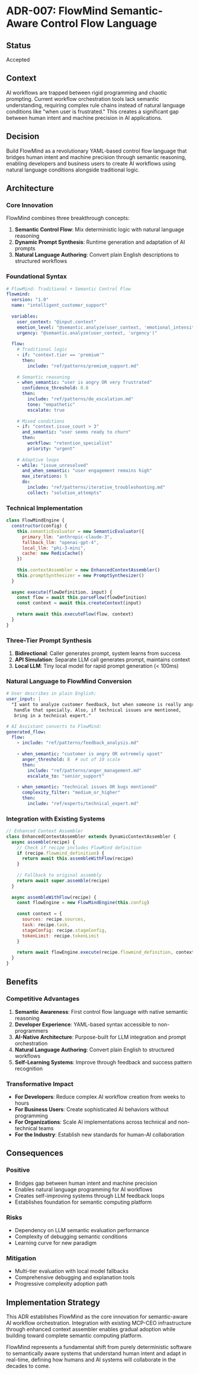 # ADR-007: FlowMind Semantic-Aware Control Flow Language

## Status
Accepted

## Context
AI workflows are trapped between rigid programming and chaotic prompting. Current workflow orchestration tools lack semantic understanding, requiring complex rule chains instead of natural language conditions like "when user is frustrated." This creates a significant gap between human intent and machine precision in AI applications.

## Decision
Build FlowMind as a revolutionary YAML-based control flow language that bridges human intent and machine precision through semantic reasoning, enabling developers and business users to create AI workflows using natural language conditions alongside traditional logic.

## Architecture

### Core Innovation
FlowMind combines three breakthrough concepts:
1. **Semantic Control Flow**: Mix deterministic logic with natural language reasoning
2. **Dynamic Prompt Synthesis**: Runtime generation and adaptation of AI prompts  
3. **Natural Language Authoring**: Convert plain English descriptions to structured workflows

### Foundational Syntax
```yaml
# FlowMind: Traditional + Semantic Control Flow
flowmind:
  version: "1.0"
  name: "intelligent_customer_support"
  
  variables:
    user_context: "@input.context"
    emotion_level: "@semantic.analyze(user_context, 'emotional_intensity')"
    urgency: "@semantic.analyze(user_context, 'urgency')"
    
  flow:
    # Traditional logic
    - if: "context.tier == 'premium'"
      then:
        include: "ref/patterns/premium_support.md"
        
    # Semantic reasoning
    - when_semantic: "user is angry OR very frustrated" 
      confidence_threshold: 0.8
      then:
        include: "ref/patterns/de_escalation.md"
        tone: "empathetic"
        escalate: true
        
    # Mixed conditions
    - if: "context.issue_count > 3"
      and_semantic: "user seems ready to churn"
      then:
        workflow: "retention_specialist"
        priority: "urgent"
        
    # Adaptive loops
    - while: "issue_unresolved"
      and_when_semantic: "user engagement remains high"
      max_iterations: 5
      do:
        include: "ref/patterns/iterative_troubleshooting.md"
        collect: "solution_attempts"
```

### Technical Implementation
```javascript
class FlowMindEngine {
  constructor(config) {
    this.semanticEvaluator = new SemanticEvaluator({
      primary_llm: "anthropic-claude-3",
      fallback_llm: "openai-gpt-4", 
      local_llm: "phi-3-mini",
      cache: new RedisCache()
    })
    
    this.contextAssembler = new EnhancedContextAssembler()
    this.promptSynthesizer = new PromptSynthesizer()
  }
  
  async execute(flowDefinition, input) {
    const flow = await this.parseFlow(flowDefinition)
    const context = await this.createContext(input)
    
    return await this.executeFlow(flow, context)
  }
}
```

### Three-Tier Prompt Synthesis
1. **Bidirectional**: Caller generates prompt, system learns from success
2. **API Simulation**: Separate LLM call generates prompt, maintains context
3. **Local LLM**: Tiny local model for rapid prompt generation (< 100ms)

### Natural Language to FlowMind Conversion
```yaml
# User describes in plain English:
user_input: |
  "I want to analyze customer feedback, but when someone is really angry,
   handle that specially. Also, if technical issues are mentioned, 
   bring in a technical expert."

# AI Assistant converts to FlowMind:
generated_flow:
  flow:
    - include: "ref/patterns/feedback_analysis.md"
    
    - when_semantic: "customer is angry OR extremely upset"
      anger_threshold: 8  # out of 10 scale
      then:
        include: "ref/patterns/anger_management.md"
        escalate_to: "senior_support"
        
    - when_semantic: "technical issues OR bugs mentioned"
      complexity_filter: "medium_or_higher"
      then:
        include: "ref/experts/technical_expert.md"
```

### Integration with Existing Systems
```javascript
// Enhanced Context Assembler
class EnhancedContextAssembler extends DynamicContextAssembler {
  async assemble(recipe) {
    // Check if recipe includes FlowMind definition
    if (recipe.flowmind_definition) {
      return await this.assembleWithFlow(recipe)
    }
    
    // Fallback to original assembly
    return await super.assemble(recipe)
  }
  
  async assembleWithFlow(recipe) {
    const flowEngine = new FlowMindEngine(this.config)
    
    const context = {
      sources: recipe.sources,
      task: recipe.task,
      stageConfig: recipe.stageConfig,
      tokenLimit: recipe.tokenLimit
    }
    
    return await flowEngine.execute(recipe.flowmind_definition, context)
  }
}
```

## Benefits

### Competitive Advantages
1. **Semantic Awareness**: First control flow language with native semantic reasoning
2. **Developer Experience**: YAML-based syntax accessible to non-programmers
3. **AI-Native Architecture**: Purpose-built for LLM integration and prompt orchestration
4. **Natural Language Authoring**: Convert plain English to structured workflows
5. **Self-Learning Systems**: Improve through feedback and success pattern recognition

### Transformative Impact
- **For Developers**: Reduce complex AI workflow creation from weeks to hours
- **For Business Users**: Create sophisticated AI behaviors without programming
- **For Organizations**: Scale AI implementations across technical and non-technical teams
- **For the Industry**: Establish new standards for human-AI collaboration

## Consequences

### Positive
- Bridges gap between human intent and machine precision
- Enables natural language programming for AI workflows
- Creates self-improving systems through LLM feedback loops
- Establishes foundation for semantic computing platform

### Risks
- Dependency on LLM semantic evaluation performance
- Complexity of debugging semantic conditions
- Learning curve for new paradigm

### Mitigation
- Multi-tier evaluation with local model fallbacks
- Comprehensive debugging and explanation tools
- Progressive complexity adoption path

## Implementation Strategy

This ADR establishes FlowMind as the core innovation for semantic-aware AI workflow orchestration. Integration with existing MCP-CEO infrastructure through enhanced context assembler enables gradual adoption while building toward complete semantic computing platform.

FlowMind represents a fundamental shift from purely deterministic software to semantically aware systems that understand human intent and adapt in real-time, defining how humans and AI systems will collaborate in the decades to come.